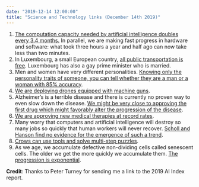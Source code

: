 ```yaml
---
date: "2019-12-14 12:00:00"
title: "Science and Technology links (December 14th 2019)"
---
```




1. [The computation capacity needed by artificial intelligence doubles every 3.4 months.](https://hai.stanford.edu/sites/g/files/sbiybj10986/f/ai_index_2019_report.pdf) In parallel, we are making fast progress in hardware and software: what took three hours a year and half ago can now take less than two minutes.
1. In Luxembourg, a small European country, [all public transportation is free](https://www.archdaily.com/908252/luxembourg-becomes-first-country-to-make-all-public-transit-free). Luxembourg has also a gay prime minister who is married.
1. Men and women have very different personalities. [Knowing only the personality traits of someone, you can tell whether they are a man or a woman with 85% accuracy](https://blogs.scientificamerican.com/beautiful-minds/taking-sex-differences-in-personality-seriously/).
1. [We are deploying drones equipped with machine guns](https://www.newscientist.com/article/2227168-turkey-is-getting-military-drones-armed-with-machine-guns/).
1. Alzheimer&rsquo;s is a terrible disease and there is currently no proven way to even slow down the disease. [We might be very close to approving the first drug which might favorably alter the progression of the disease](https://www.bloomberg.com/news/articles/2019-10-22/how-biogen-salvaged-its-alzheimer-s-drug-after-a-costly-failure).
1. [We are approving new medical therapies at record rates](https://www.bloomberg.com/news/articles/2019-12-06/fda-is-green-lighting-drugs-at-breakneck-speed-and-raising-alarm).
1. Many worry that computers and artificial intelligence will destroy so many jobs so quickly that human workers will never recover. [Scholl and Hanson find no evidence for the emergence of such a trend](https://papers.ssrn.com/sol3/papers.cfm?abstract_id=3496364).
1. [Crows can use tools and solve multi-step puzzles](https://www.bbc.com/future/article/20191211-crows-could-be-the-smartest-animal-other-than-primates).
1. As we age, we accumulate defective non-dividing cells called senescent cells. The older we get the more quickly we accumulate them. [The progression is exponential](https://www.nature.com/articles/s41467-019-13192-4).


__Credit__: Thanks to Peter Turney for sending me a link to the 2019 AI Index report.

